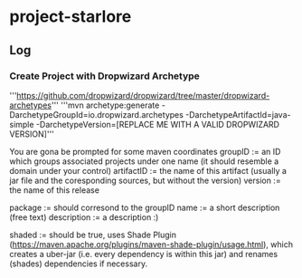 # project-starlore

## Log

### Create Project with Dropwizard Archetype

'''https://github.com/dropwizard/dropwizard/tree/master/dropwizard-archetypes'''
'''mvn archetype:generate -DarchetypeGroupId=io.dropwizard.archetypes -DarchetypeArtifactId=java-simple -DarchetypeVersion=[REPLACE ME WITH A VALID DROPWIZARD VERSION]'''

You are gona be prompted for some maven coordinates
groupID := an ID which groups associated projects under one name (it should resemble a domain under your control)
artifactID := the name of this artifact (usually a jar file and the coresponding sources, but without the version)
version := the name of this release

package := should corresond to the groupID
name := a short description (free text)
description := a description :)

shaded := should be true, uses Shade Plugin (https://maven.apache.org/plugins/maven-shade-plugin/usage.html), which creates a uber-jar (i.e. every dependency is within this jar) and renames (shades)  dependencies if necessary. 
